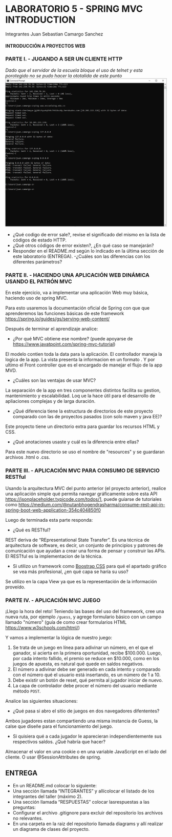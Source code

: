 # LABORATORIO 5 - SPRING MVC INTRODUCTION

Integrantes
Juan Sebastian Camargo Sanchez

#### INTRODUCCIÓN A PROYECTOS WEB

### PARTE I. - JUGANDO A SER UN CLIENTE HTTP
*Dado que el servidor de la escuela bloque el uso de telnet y esta porotegido no se pudo hacer la ototalida de este punto*
![img.png](img.png)

- ¿Qué codigo de error sale?, revise el significado del mismo en la lista de códigos de estado HTTP.
- ¿Qué otros códigos de error existen?, ¿En qué caso se manejarán?
- Responder en el README.md según lo indicado en la última sección de este laboratorio (ENTREGA).
-¿Cuáles son las diferencias con los diferentes parámetros?

### PARTE II. - HACIENDO UNA APLICACIÓN WEB DINÁMICA USANDO EL PATRÓN MVC
En este ejercicio, va a implementar una aplicación Web muy básica, haciendo uso de spring MVC.

Para esto usaremos la documentación oficial de Spring con que que aprenderemos las funciones básicas de este framework https://spring.io/guides/gs/serving-web-content/

Después de terminar el aprendizaje analice:
- ¿Por qué MVC obtiene ese nombre? (puede apoyarse de https://www.javatpoint.com/spring-mvc-tutorial) 

El modelo contien toda la data para la aplicación. El controllador maneja la logica de la app. La vista presenta la informacion en un formato . Y por ultimo el Front controller que es el encargado de manejar el flujo de la app MVD.

- ¿Cuáles son las ventajas de usar MVC?

La separación de la app en tres componentes distintos facilita su gestion, mantenimiento y escalabilidad. Loq ue la hace útil para el desarrollo de apliaciones complejas y de larga duración.

- ¿Qué diferencia tiene la estructura de directorios de este proyecto comparado con las de proyectos pasados (con solo maven y java EE)?

Este proyecto tiene un directorio extra para guardar los recursos HTML y CSS.

- ¿Qué anotaciones usaste y cuál es la diferencia entre ellas?

Para este nuevo directorio se uso el nombre de "resources" y se guardaran archivos .html o .css.

### PARTE III. - APLICACIÓN MVC PARA CONSUMO DE SERVICIO RESTful
Usando la arquitectura MVC del punto anterior (el proyecto anterior), realice una aplicación simple qué permita navegar gráficamente sobre esta API
https://jsonplaceholder.typicode.com/todos/1, puede guiarse de tutoriales como https://medium.com/@nutanbhogendrasharma/consume-rest-api-in-spring-boot-web-application-354c404850f0

Luego de terminada esta parte responda:
- ¿Qué es RESTful?

REST deriva de “REpresentational State Transfer”. Es una técnica de arquitectura de software, es decir, un conjunto de principios y patrones de comunicación que ayudan a crear una forma de pensar y construir las APIs. El RESTful es la implementacion de la técnica.

- Si utilizo un framework como [Boostrap CSS](https://getbootstrap.com/) para qué el apartado gráfico se vea más profesional, ¿en qué capa se haría su uso?

Se utilizo en la capa View ya que es la representación de la información proveído.

### PARTE IV. - APLICACIÓN MVC JUEGO
¡Llego la hora del reto! Teniendo las bases del uso del framework, cree una nueva ruta, por ejemplo `/guess`, y agrege formulario básico con un campo llamado "número" (guía de como crear formularios HTML https://www.w3schools.com/html/)

Y vamos a implementar la lógica de nuestro juego:
1. Se trata de un juego en línea para adivinar un número, en el que el ganador, si acierta en la primera oportunidad, recibe $100.000. Luego, por cada intento fallido, el premio
se reduce en $10.000, como en los juegos de apuesta, es natural qué quede en saldos negativos.
2. El número a adivinar debe ser generado en cada intento y comparado con el número qué el usuario está insertando, es un número de 1 a 10.
3. Debe existir un botón de reset, qué permita al jugador iniciar de nuevo.
4. La capa de controlador debe procer el número del usuario mediante método `POST`.

Analice las siguientes situaciones:
- ¿Qué pasa si abro el sitio de juegos en dos navegadores difententes?

Ambos jugadores estan compartiendo una misma instancia de Guess, la calse que diseñe para el funcionamiento del juego.

- Si quisiera qué a cada jugador le aparecieran independientemente sus respectivos saldos. ¿Qué habría que hacer?

Almacenar el valor en una cookie o en una variable JavaScript en el lado del cliente. O usar @SessionAttributes de spring.

## ENTREGA
- En un README.md colocar lo siguiente:
- Una sección llamada “INTEGRANTES” y allícolocar el listado de los integrantes del taller (máximo 2).
- Una sección llamada “RESPUESTAS” colocar lasrespuestas a las preguntas:
- Configurar el archivo .gitignore para excluir del repositorio los archivos no relevantes.
- En una carpeta en la raiz del repositorio llamada diagrams y allí realizar un diagrama de clases del proyecto.
